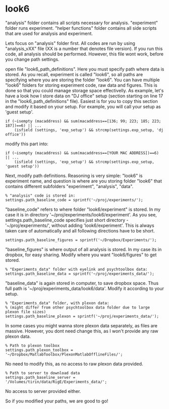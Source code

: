 # look6

"analysis" folder contains all scripts necessary for analysis. "experiment" folder runs experiment.
"helper functions" folder contains all side scripts that are used for analysis and experiment.

Lets focus on "analysis" folder first. 
All codes are run by using "analysis_vXX" file (XX is a number that denotes file version). If you run this code, all analysis should be performed. However, this file wont work, before you change path settings.

open file "look6_path_definitions". Here you must specify path where data is stored. As you recall, experiment is called "look6", so all paths are specifying where you are storing the folder "look6". You can have multiple "look6" folders for storing experiment code, raw data and figures. This is done so that you could manage storage space effectivelly. As example, let's have a look how I store data on "DJ office" setup (section starting on line 17 in the "look6_path_definitions" file). Easiest is for you to copy this section and modify it based on your setup. For example, you will call your setup as 'guest setup'.

    if (~isempty (macaddress) && sum(macaddress==[136; 99; 223; 185; 223; 187])==6) || ...
        (isfield (settings, 'exp_setup') && strcmp(settings.exp_setup, 'dj office'))
        
modify this part into:

    if (~isempty (macaddress) && sum(macaddress==[YOUR MAC ADDRESS])==6) || ...
        (isfield (settings, 'exp_setup') && strcmp(settings.exp_setup, 'guest setup'))

Next, modify path definitions. Reasoning is very simple: "look6" is experiment name, and question is where are you storing folder "look6" that contains different subfolders "experiment", "analysis", "data".

    % "analysis" code is stored in:
    settings.path_baseline_code = sprintf('~/proj/experiments/');

"baseline_code" refers to where folder "look6/experiment" is stored. In my case it is in directory '~/proj/experiments/look6/experiment'. As you see, settings.path_baseline_code specifies just short directory - '~/proj/experiments/', without adding 'look6/experiment'. This is always taken care of automatically and all following directions have to be short.

    settings.path_baseline_figures = sprintf('~/Dropbox/Experiments/');
    
"baseline_figures" is where output of all analysis is stored. In my case its in dropbox, for easy sharing. Modify where you want "look6/figures" to get stored.
    
    % "Experiments_data" folder with eyelink and psychtoolbox data:
    settings.path_baseline_data = sprintf('~/proj/experiments_data/');
    
"baseline_data" is again stored in computer, to save dropbox space. Thus full path is '~/proj/experiments_data/look6/data'. Modify it according to your setup.
    
    % "Experiments_data" folder, with plexon data:
    % (might differ from other psychtoolbox data folder due to large plexon file sizes)
    settings.path_baseline_plexon = sprintf('~/proj/experiments_data/');
    
In some cases you might wanna store plexon data separately, as files are massive. However, you dont need change this, as I won't provide any raw plexon data.

    % Path to plexon toolbox
    settings.path_plexon_toolbox = '~/Dropbox/MatlabToolbox/PlexonMatlabOfflineFiles/';
    
No need to modify this, as no access to raw plexon data provided.
    
    % Path to server to download data
    settings.path_baseline_server = '/Volumes/tirin/data/RigE/Experiments_data/';
    
No access to server provided either.

So if you modified your paths, we are good to go!


